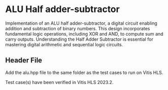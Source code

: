 # ALU Half adder-subtractor

Implementation of an ALU half adder-subtractor, a digital circuit enabling addition and subtraction of binary numbers. This design incorporates fundamental logic operations, including XOR and AND, to compute sum and carry outputs. Understanding the Half Adder Subtractor is essential for mastering digital arithmetic and sequential logic circuits.


## Header File

Add the alu.hpp file to the same folder as the test cases to run on Vitis HLS.

Test case(s) have been verified in Vitis HLS 2023.2.
